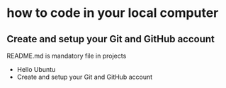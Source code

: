 # how to code in your local computer
## Create and setup your Git and GitHub account
 README.md is mandatory file in projects
* Hello Ubuntu
* Create and setup your Git and GitHub account
